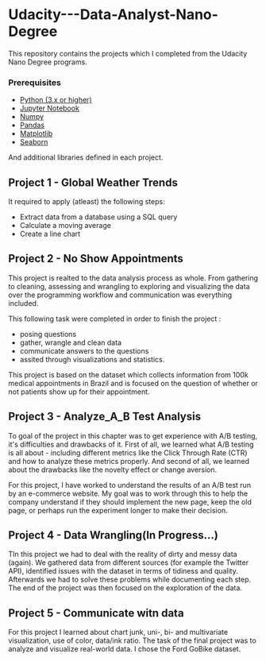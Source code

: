 # Udacity---Data-Analyst-Nano-Degree
This repository contains the projects which I completed from the Udacity Nano Degree programs. 

### Prerequisites

* [Python (3.x or higher)](https://www.python.org/downloads/)
* [Jupyter Notebook](https://jupyter.org/)
* [Numpy](http://www.numpy.org/)
* [Pandas](http://pandas.pydata.org/)
* [Matplotlib](https://matplotlib.org/)
* [Seaborn](https://seaborn.pydata.org/)

And additional libraries defined in each project.

 ## Project 1 - Global Weather Trends 
 
It required to apply (atleast) the following steps:
* Extract data from a database using a SQL query
* Calculate a moving average
* Create a line chart 
 
 
 ## Project 2 - No Show Appointments

This project is realted to the data analysis process as whole. From gathering to cleaning, assessing and wrangling to exploring and 
visualizing the data over the programming workflow and communication was everything included. 

This following task were completed in order to finish the project :
- posing questions
- gather, wrangle and clean data 
- communicate answers to the questions 
- assited through visualizations and statistics. 

This project is based on the dataset which collects information from 100k medical appointments in Brazil and is focused on the question
of whether or not patients show up for their appointment. 

## Project 3 - Analyze_A_B Test Analysis
To goal of the project in this chapter was to get experience with A/B testing, it's difficulties and drawbacks of it. 
First of all, we learned what A/B testing is all about - including different metrics like the Click Through Rate (CTR) and
how to analyze these metrics properly. And second of all, we learned about the drawbacks like the novelty effect or change aversion. 

For this project, I have worked to understand the results of an A/B test run by an e-commerce website. 
My goal was to work through this  to help the company understand if they should implement the new page, keep the old page, 
or perhaps run the experiment longer to make their decision.

## Project 4 - Data Wrangling(In Progress...)

TIn this project we had to deal with the reality of dirty and messy data (again). 
We gathered data from different sources (for example the Twitter API), identified issues with the dataset in terms of tidiness and 
quality. Afterwards we had to solve these problems while documenting each step. The end of the project was then focused on the 
exploration of the data.

## Project 5 - Communicate witn data

For this project I learned about chart junk, uni-, bi- and multivariate visualization, use of color, data/ink ratio.
The task of the final project was to analyze and visualize real-world data. I chose the Ford GoBike dataset.
